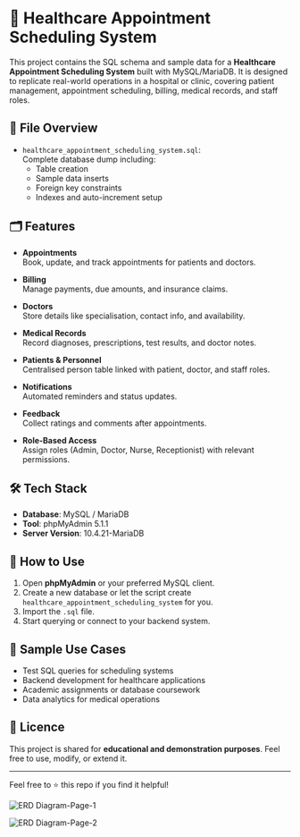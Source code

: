 # 🏥 Healthcare Appointment Scheduling System

This project contains the SQL schema and sample data for a **Healthcare Appointment Scheduling System** built with MySQL/MariaDB. It is designed to replicate real-world operations in a hospital or clinic, covering patient management, appointment scheduling, billing, medical records, and staff roles.

## 📂 File Overview

- `healthcare_appointment_scheduling_system.sql`:  
  Complete database dump including:
  - Table creation
  - Sample data inserts
  - Foreign key constraints
  - Indexes and auto-increment setup

## 🗂️ Features

- **Appointments**  
  Book, update, and track appointments for patients and doctors.

- **Billing**  
  Manage payments, due amounts, and insurance claims.

- **Doctors**  
  Store details like specialisation, contact info, and availability.

- **Medical Records**  
  Record diagnoses, prescriptions, test results, and doctor notes.

- **Patients & Personnel**  
  Centralised person table linked with patient, doctor, and staff roles.

- **Notifications**  
  Automated reminders and status updates.

- **Feedback**  
  Collect ratings and comments after appointments.

- **Role-Based Access**  
  Assign roles (Admin, Doctor, Nurse, Receptionist) with relevant permissions.

## 🛠️ Tech Stack

- **Database**: MySQL / MariaDB  
- **Tool**: phpMyAdmin 5.1.1  
- **Server Version**: 10.4.21-MariaDB

## 🚀 How to Use

1. Open **phpMyAdmin** or your preferred MySQL client.
2. Create a new database or let the script create `healthcare_appointment_scheduling_system` for you.
3. Import the `.sql` file.
4. Start querying or connect to your backend system.

## 🧪 Sample Use Cases

- Test SQL queries for scheduling systems
- Backend development for healthcare applications
- Academic assignments or database coursework
- Data analytics for medical operations

## 📜 Licence

This project is shared for **educational and demonstration purposes**. Feel free to use, modify, or extend it.

---

Feel free to ⭐️ this repo if you find it helpful!


![ERD Diagram-Page-1](https://github.com/user-attachments/assets/6fd23257-b86c-4a87-a011-abebecc6eb6e)

![ERD Diagram-Page-2](https://github.com/user-attachments/assets/95f67aa7-a8f3-4172-906c-16e5c071d36a)

